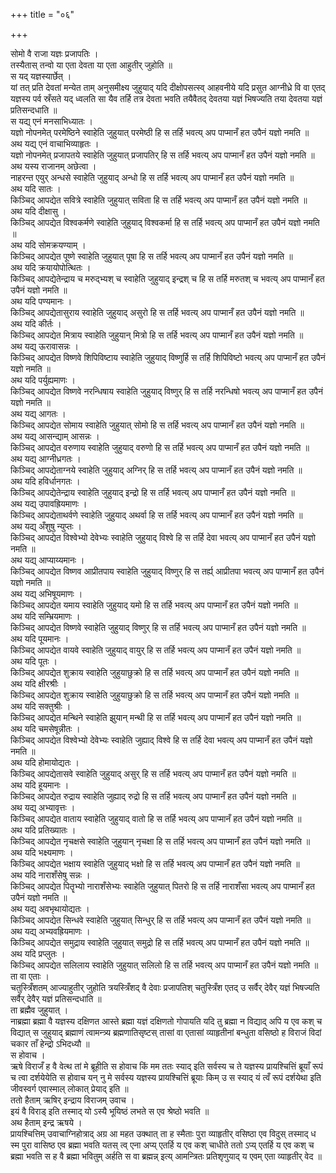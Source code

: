 +++
title = "०६"

+++

सोमो वै राजा यज्ञः प्रजापतिः ।  
तस्यैतास् तन्वो या एता देवता या एता आहुतीर् जुहोति ॥  
स यद् यज्ञस्यार्छेत् ।  
यां तत् प्रति देवतां मन्येत ताम् अनुसमीक्ष्य जुहुयाद् यदि दीक्षोपसत्स्व् आहवनीये यदि प्रसुत आग्नीध्रे वि वा एतद् यज्ञस्य पर्व स्रँसते यद् ध्वलति सा यैव तर्हि तत्र देवता भवति तयैवैतद् देवतया यज्ञं भिषज्यति तया देवतया यज्ञं प्रतिसन्दधाति ॥  
स यद्य् एनं मनसाभिध्यातः ।  
यज्ञो नोपनमेत् परमेष्ठिने स्वाहेति जुहुयात् परमेष्ठी हि स तर्हि भवत्य् अप पाप्मानँ हत उपैनं यज्ञो नमति ॥  
अथ यद्य् एनं वाचाभिव्याहृतः ।  
यज्ञो नोपनमेत् प्रजापतये स्वाहेति जुहुयात् प्रजापतिर् हि स तर्हि भवत्य् अप पाप्मानँ हत उपैनं यज्ञो नमति ॥  
अथ यस्य राजानम् अछेत्वा ।  
नाहरन्त एयुर् अन्धसे स्वाहेति जुहुयाद् अन्धो हि स तर्हि भवत्य् अप पाप्मानँ हत उपैनं यज्ञो नमति ॥  
अथ यदि सातः ।  
किञ्चिद् आपद्येत सवित्रे स्वाहेति जुहुयात् सविता हि स तर्हि भवत्य् अप पाप्मानँ हत उपैनं यज्ञो नमति ॥  
अथ यदि दीक्षासु ।  
किञ्चिद् आपद्येत विश्वकर्मणे स्वाहेति जुहुयाद् विश्वकर्मा हि स तर्हि भवत्य् अप पाप्मानँ हत उपैनं यज्ञो नमति ॥  
अथ यदि सोमक्रयण्याम् ।  
किञ्चिद् आपद्येत पूष्णे स्वाहेति जुहुयात् पूषा हि स तर्हि भवत्य् अप पाप्मानँ हत उपैनं यज्ञो नमति ॥  
अथ यदि क्रयायोपोत्थितः ।  
किञ्चिद् आपद्येतेन्द्राय च मरुद्भ्यश् च स्वाहेति जुहुयाद् इन्द्रश् च हि स तर्हि मरुतश् च भवत्य् अप पाप्मानँ हत उपैनं यज्ञो नमति ॥  
अथ यदि पण्यमानः ।  
किञ्चिद् आपद्येतासुराय स्वाहेति जुहुयाद् असुरो हि स तर्हि भवत्य् अप पाप्मानँ हत उपैनं यज्ञो नमति ॥  
अथ यदि कीर्तः ।  
किञ्चिद् आपद्येत मित्राय स्वाहेति जुहुयान् मित्रो हि स तर्हि भवत्य् अप पाप्मानँ हत उपैनं यज्ञो नमति ॥  
अथ यद्य् ऊरावासन्नः ।  
किञ्चिद् आपद्येत विष्णवे शिपिविष्टाय स्वाहेति जुहुयाद् विष्णुर्हि स तर्हि शिपिविष्टो भवत्य् अप पाप्मानँ हत उपैनं यज्ञो नमति ॥  
अथ यदि पर्युह्यमाणः ।  
किञ्चिद् आपद्येत विष्णवे नरन्धिषाय स्वाहेति जुहुयाद् विष्णुर् हि स तर्हि नरन्धिषो भवत्य् अप पाप्मानँ हत उपैनं यज्ञो नमति ॥  
अथ यद्य् आगतः ।  
किञ्चिद् आपद्येत सोमाय स्वाहेति जुहुयात् सोमो हि स तर्हि भवत्य् अप पाप्मानँ हत उपैनं यज्ञो नमति ॥  
अथ यद्य् आसन्द्याम् आसन्नः ।  
किञ्चिद् आपद्येत वरुणाय स्वाहेति जुहुयाद् वरुणो हि स तर्हि भवत्य् अप पाप्मानँ हत उपैनं यज्ञो नमति ॥  
अथ यद्य् आग्नीध्रगतः ।  
किञ्चिद् आपद्येताग्नये स्वाहेति जुहुयाद् अग्निर् हि स तर्हि भवत्य् अप पाप्मानँ हत उपैनं यज्ञो नमति ॥  
अथ यदि हविर्धानगतः ।  
किञ्चिद् आपद्येतेन्द्राय स्वाहेति जुहुयाद् इन्द्रो हि स तर्हि भवत्य् अप पाप्मानँ हत उपैनं यज्ञो नमति ॥  
अथ यद्य् उपावह्रियमाणः ।  
किञ्चिद् आपद्येताथर्वणे स्वाहेति जुहुयाद् अथर्वा हि स तर्हि भवत्य् अप पाप्मानँ हत उपैनं यज्ञो नमति ॥  
अथ यद्य् अँशुषु न्युप्तः ।  
किञ्चिद् आपद्येत विश्वेभ्यो देवेभ्यः स्वाहेति जुहुयाद् विश्वे हि स तर्हि देवा भवत्य् अप पाप्मानँ हत उपैनं यज्ञो नमति ॥  
अथ यद्य् आप्याय्यमानः ।  
किञ्चिद् आपद्येत विष्णव आप्रीतपाय स्वाहेति जुहुयाद् विष्णुर् हि स तर्ह्य् आप्रीतपा भवत्य् अप पाप्मानँ हत उपैनं यज्ञो नमति ॥  
अथ यद्य् अभिषूयमाणः ।  
किञ्चिद् आपद्येत यमाय स्वाहेति जुहुयाद् यमो हि स तर्हि भवत्य् अप पाप्मानँ हत उपैनं यज्ञो नमति ॥  
अथ यदि सम्भ्रियमाणः ।  
किञ्चिद् आपद्येत विष्णवे स्वाहेति जुहुयाद् विष्णुर् हि स तर्हि भवत्य् अप पाप्मानँ हत उपैनं यज्ञो नमति ॥  
अथ यदि पूयमानः ।  
किञ्चिद् आपद्येत वायवे स्वाहेति जुहुयाद् वायुर् हि स तर्हि भवत्य् अप पाप्मानँ हत उपैनं यज्ञो नमति ॥  
अथ यदि पूतः ।  
किञ्चिद् आपद्येत शुक्राय स्वाहेति जुहुयाछुक्रो हि स तर्हि भवत्य् अप पाप्मानँ हत उपैनं यज्ञो नमति ॥  
अथ यदि क्षीरश्रीः ।  
किञ्चिद् आपद्येत शुक्राय स्वाहेति जुहुयाछुक्रो हि स तर्हि भवत्य् अप पाप्मानँ हत उपैनं यज्ञो नमति ॥  
अथ यदि सक्तुश्रीः ।  
किञ्चिद् आपद्येत मन्थिने स्वाहेति झुयान् मन्थी हि स तर्हि भवत्य् अप पाप्मानँ हत उपैनं यज्ञो नमति ॥  
अथ यदि चमसेषून्नीतः ।  
किञ्चिद् आपद्येत विश्वेभ्यो देवेभ्यः स्वाहेति जुह्याद् विश्वे हि स तर्हि देवा भवत्य् अप पाप्मानँ हत उपैनं यज्ञो नमति ॥  
अथ यदि होमायोद्यतः ।  
किञ्चिद् आपद्येतासवे स्वाहेति जुहुयाद् असुर् हि स तर्हि भवत्य् अप पाप्मानँ हत उपैनं यज्ञो नमति ॥  
अथ यदि हूयमानः ।  
किञ्चिद् आपद्येत रुद्राय स्वाहेति जुह्याद् रुद्रो हि स तर्हि भवत्य् अप पाप्मानँ हत उपैनं यज्ञो नमति ॥  
अथ यद्य् अभ्यावृत्तः ।  
किञ्चिद् आपद्येत वाताय स्वाहेति जुहुयाद् वातो हि स तर्हि भवत्य् अप पाप्मानँ हत उपैनं यज्ञो नमति ॥  
अथ यदि प्रतिख्यातः ।  
किञ्चिद् आपद्येत नृचक्षसे स्वाहेति जुहुयान् नृचक्षा हि स तर्हि भवत्य् अप पाप्मानँ हत उपैनं यज्ञो नमति ॥  
अथ यदि भक्ष्यमाणः ।  
किञ्चिद् आपद्येत भक्षाय स्वाहेति जुहुयाद् भक्षो हि स तर्हि भवत्य् अप पाप्मानँ हत उपैनं यज्ञो नमति ॥  
अथ यदि नाराशँसेषु सन्नः ।  
किञ्चिद् आपद्येत पितॄभ्यो नाराशँसेभ्यः स्वाहेति जुहुयात् पितरो हि स तर्हि नाराशँसा भवत्य् अप पाप्मानँ हत उपैनं यज्ञो नमति ॥  
अथ यद्य् अवभृथायोद्यतः ।  
किञ्चिद् आपद्येत सिन्धवे स्वाहेति जुहुयात् सिन्धुर् हि स तर्हि भवत्य् अप पाप्मानँ हत उपैनं यज्ञो नमति ॥  
अथ यद्य् अभ्यवह्रियमाणः ।  
किञ्चिद् आपद्येत समुद्राय स्वाहेति जुहुयात् समुद्रो हि स तर्हि भवत्य् अप पाप्मानँ हत उपैनं यज्ञो नमति ॥  
अथ यदि प्रप्लुतः ।  
किञ्चिद् आपद्येत सलिलाय स्वाहेति जुहुयात् सलिलो हि स तर्हि भवत्य् अप पाप्मानँ हत उपैनं यज्ञो नमति ॥  
ता वा एताः ।  
चतुस्त्रिँशतम् आज्याहुतीर् जुहोति त्रयस्त्रिँशद् वै देवाः प्रजापतिश् चतुस्त्रिँश एतद् उ सर्वैर् देवैर् यज्ञं भिषज्यति सर्वैर् देवैर् यज्ञं प्रतिसन्दधाति ॥  
ता ब्रह्मैव जुहुयात् ।  
नाब्रह्मा ब्रह्मा वै यज्ञस्य दक्षिणत आस्ते ब्रह्मा यज्ञं दक्षिणतो गोपायति यदि तु ब्रह्मा न विद्याद् अपि य एव कश् च विद्यात् स जुहुयाद् ब्रह्माणं त्वामन्त्र्य ब्रह्मणातिसृष्टस् तासां वा एतासां व्याहृतीनां बन्धुता वसिष्ठो ह विराजं विदां चकार ताँ हेन्द्रो ऽभिदध्यौ ॥  
स होवाच ।  
ऋषे विराजँ ह वै वेत्थ तां मे ब्रूहीति स होवाच किं मम ततः स्याद् इति सर्वस्य च ते यज्ञस्य प्रायश्चित्तिं ब्रूयाँ रूपं च त्वा दर्शयेयेति स होवाच यन् नु मे सर्वस्य यज्ञस्य प्रायश्चित्तिं ब्रूयाः किम् उ स स्याद् यं त्वँ रूपं दर्शयेथा इति जीवस्वर्ग एवास्माल् लोकात् प्रेयाद् इति ॥  
ततो हैताम् ऋषिर् इन्द्राय विराजम् उवाच ।  
इयं वै विराड् इति तस्माद् यो ऽस्यै भूयिष्ठं लभते स एव श्रेष्ठो भवति ॥  
अथ हैताम् इन्द्र ऋषये ।  
प्रायश्चित्तिम् उवाचाग्निहोत्राद् अग्र आ महत उक्थात् ता ह स्मैताः पुरा व्याहृतीर् वसिष्ठा एव विदुस् तस्माद् ध स्म पुरा वासिष्ठ एव ब्रह्मा भवति यतस् त्व् एना अप्य् एतर्हि य एव कश् चाधीते ततो ऽप्य् एतर्हि य एव कश् च ब्रह्मा भवति स ह वै ब्रह्मा भवितुम् अर्हति स वा ब्रह्मन्न् इत्य् आमन्त्रितः प्रतिशृणुयाद् य एवम् एता व्याहृतीर् वेद ॥  
